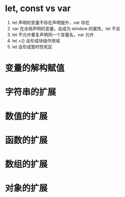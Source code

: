 # let, const  vs  var
1. let 声明的变量不存在声明提升，var 存在
2. var 在全局声明的变量，会成为 window 的属性，let 不会
3. let 不允许重复声明同一个变量名，var 允许
4. let +{} 会形成块级作用域
5. let 会形成暂时性死区

# 变量的解构赋值

# 字符串的扩展

# 数值的扩展

# 函数的扩展

# 数组的扩展

# 对象的扩展
